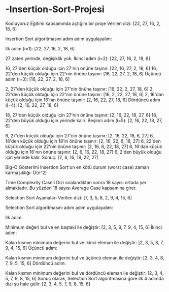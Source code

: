 # -Insertion-Sort-Projesi
Kodluyoruz Eğitimi kapsamında açtığım bir proje
Verilen dizi: [22, 27, 16, 2, 18, 6]

Insertion Sort algoritmasını adım adım uygulayalım:

İlk adım (i=1): [22, 27, 16, 2, 18, 6]

27 zaten yerinde, değişiklik yok.
İkinci adım (i=2): [22, 27, 16, 2, 18, 6]

16, 27'den küçük olduğu için 27'nin önüne taşınır: [22, 16, 27, 2, 18, 6]
16, 22'den küçük olduğu için 22'nin önüne taşınır: [16, 22, 27, 2, 18, 6]
Üçüncü adım (i=3): [16, 22, 27, 2, 18, 6]

2, 27'den küçük olduğu için 27'nin önüne taşınır: [16, 22, 2, 27, 18, 6]
2, 22'den küçük olduğu için 22'nin önüne taşınır: [16, 2, 22, 27, 18, 6]
2, 16'dan küçük olduğu için 16'nın önüne taşınır: [2, 16, 22, 27, 18, 6]
Dördüncü adım (i=4): [2, 16, 22, 27, 18, 6]

18, 27'den küçük olduğu için 27'nin önüne taşınır: [2, 16, 22, 18, 27, 6]
18, 22'den büyük olduğu için yerinde kalır.
Beşinci adım (i=5): [2, 16, 22, 18, 27, 6]

6, 27'den küçük olduğu için 27'nin önüne taşınır: [2, 16, 22, 18, 6, 27]
6, 18'den küçük olduğu için 18'in önüne taşınır: [2, 16, 22, 6, 18, 27]
6, 22'den küçük olduğu için 22'nin önüne taşınır: [2, 16, 6, 22, 18, 27]
6, 16'dan küçük olduğu için 16'nın önüne taşınır: [2, 6, 16, 22, 18, 27]
6, 2'den büyük olduğu için yerinde kalır.
Sonuç: [2, 6, 16, 18, 22, 27]

Big-O Gösterimi
Insertion Sort'un en kötü durum (worst case) zaman karmaşıklığı: O(n^2)

Time Complexity Case'i
Dizi sıralandıktan sonra 18 sayısı ortada yer almaktadır. Bu yüzden 18 sayısı Average Case kapsamına girer.

Selection Sort Aşamaları
Verilen dizi: [7, 3, 5, 8, 2, 9, 4, 15, 6]

Selection Sort algoritmasını adım adım uygulayalım:

İlk adım:

Minimum değeri bul ve en baştaki ile değiştir: [2, 3, 5, 8, 7, 9, 4, 15, 6]
İkinci adım:

Kalan kısmın minimum değerini bul ve ikinci eleman ile değiştir: [2, 3, 5, 8, 7, 9, 4, 15, 6]
Üçüncü adım:

Kalan kısmın minimum değerini bul ve üçüncü eleman ile değiştir: [2, 3, 4, 8, 7, 9, 5, 15, 6]
Dördüncü adım:

Kalan kısmın minimum değerini bul ve dördüncü eleman ile değiştir: [2, 3, 4, 5, 7, 9, 8, 15, 6]
Sonuç olarak, Selection Sort algoritmasına göre ilk 4 adımda dizi şu hale gelir: [2, 3, 4, 5, 7, 9, 8, 15, 6]
